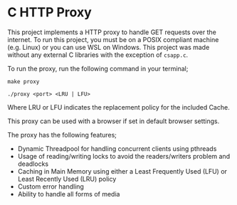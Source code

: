 # C HTTP Proxy

This project implements a HTTP proxy to handle GET requests over the internet. To run this project, you must be on a POSIX compliant machine (e.g. Linux) or you can use WSL on Windows. This project was made without any external C libraries with the exception of `csapp.c`.

To run the proxy, run the following command in your terminal;

`make proxy`

 `./proxy <port> <LRU | LFU>`

Where LRU or LFU indicates the replacement policy for the included Cache.

This proxy can be used with a browser if set in default browser settings. 

The proxy has the following features;
- Dynamic Threadpool for handling concurrent clients using pthreads
- Usage of reading/writing locks to avoid the readers/writers problem and deadlocks
- Caching in Main Memory using either a Least Frequently Used (LFU) or Least Recently Used (LRU) policy
- Custom error handling
- Ability to handle all forms of media
